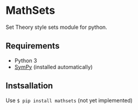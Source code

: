 # MathSets
Set Theory style sets module for python.

## Requirements
- Python 3
- [SymPy](https://pypi.org/project/sympy/) (installed automatically)

## Instsallation
Use `$ pip install mathsets` (not yet implemented)